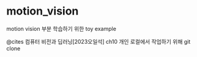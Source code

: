 # motion_vision

motion vision 부분 학습하기 위한 toy example

@cites
컴퓨터 비전과 딥러닝[2023오일석] ch10
개인 로컬에서 작업하기 위해 git clone
